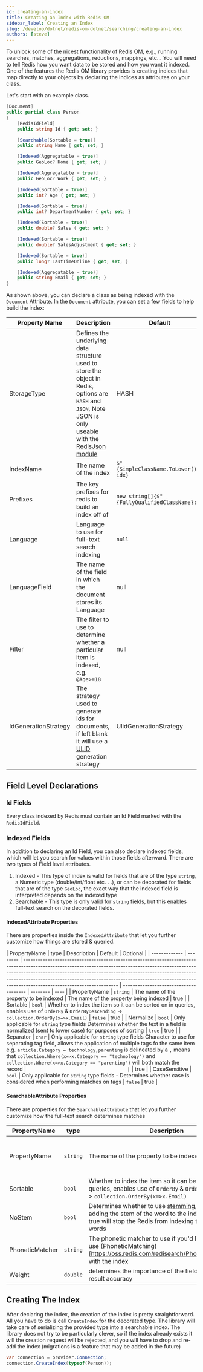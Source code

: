 ```yaml
---
id: creating-an-index
title: Creating an Index with Redis OM
sidebar_label: Creating an Index
slug: /develop/dotnet/redis-om-dotnet/searching/creating-an-index
authors: [steve]
---
```


To unlock some of the nicest functionality of Redis OM, e.g., running searches, matches, aggregations, reductions, mappings, etc... You will need to tell Redis how you want data to be stored and how you want it indexed. One of the features the Redis OM library provides is creating indices that map directly to your objects by declaring the indices as attributes on your class.

Let's start with an example class.

```csharp
[Document]
public partial class Person
{
    [RedisIdField]
    public string Id { get; set; }

    [Searchable(Sortable = true)]
    public string Name { get; set; }

    [Indexed(Aggregatable = true)]
    public GeoLoc? Home { get; set; }

    [Indexed(Aggregatable = true)]
    public GeoLoc? Work { get; set; }

    [Indexed(Sortable = true)]
    public int? Age { get; set; }

    [Indexed(Sortable = true)]
    public int? DepartmentNumber { get; set; }

    [Indexed(Sortable = true)]
    public double? Sales { get; set; }

    [Indexed(Sortable = true)]
    public double? SalesAdjustment { get; set; }

    [Indexed(Sortable = true)]
    public long? LastTimeOnline { get; set; }

    [Indexed(Aggregatable = true)]
    public string Email { get; set; }
}
```

As shown above, you can declare a class as being indexed with the `Document` Attribute. In the `Document` attribute, you can set a few fields to help build the index:

| Property Name        | Description                                                                                                                                                                                     | Default                                       | Optional |
| -------------------- | ----------------------------------------------------------------------------------------------------------------------------------------------------------------------------------------------- | --------------------------------------------- | -------- |
| StorageType          | Defines the underlying data structure used to store the object in Redis, options are `HASH` and `JSON`, Note JSON is only useable with the [RedisJson module](https://oss.redis.com/redisjson/) | HASH                                          | true     |
| IndexName            | The name of the index                                                                                                                                                                           | `$"{SimpleClassName.ToLower()}-idx}`          | true     |
| Prefixes             | The key prefixes for redis to build an index off of                                                                                                                                             | `new string[]{$"{FullyQualifiedClassName}:"}` | true     |
| Language             | Language to use for full-text search indexing                                                                                                                                                   | `null`                                        | true     |
| LanguageField        | The name of the field in which the document stores its Language                                                                                                                                 | null                                          | true     |
| Filter               | The filter to use to determine whether a particular item is indexed, e.g. `@Age>=18`                                                                                                            | null                                          | true     |
| IdGenerationStrategy | The strategy used to generate Ids for documents, if left blank it will use a [ULID](https://github.com/ulid/spec) generation strategy                                                           | UlidGenerationStrategy                        | true     |

## Field Level Declarations

### Id Fields

Every class indexed by Redis must contain an Id Field marked with the `RedisIdField`.

### Indexed Fields

In addition to declaring an Id Field, you can also declare indexed fields, which will let you search for values within those fields afterward. There are two types of Field level attributes.

1. Indexed - This type of index is valid for fields that are of the type `string`, a Numeric type (double/int/float etc. . .), or can be decorated for fields that are of the type `GeoLoc`, the exact way that the indexed field is interpreted depends on the indexed type
2. Searchable - This type is only valid for `string` fields, but this enables full-text search on the decorated fields.

#### IndexedAttribute Properties

There are properties inside the `IndexedAttribute` that let you further customize how things are stored & queried.

| PropertyName  | type     | Description                                                                                                                                                                                                                                                                                                                                                     | Default                                | Optional |
| ------------- | -------- | --------------------------------------------------------------------------------------------------------------------------------------------------------------------------------------------------------------------------------------------------------------------------------------------------------------------------------------------------------------- | -------------------------------------- | -------- | ---- |
| PropertyName  | `string` | The name of the property to be indexed                                                                                                                                                                                                                                                                                                                          | The name of the property being indexed | true     |
| Sortable      | `bool`   | Whether to index the item so it can be sorted on in queries, enables use of `OrderBy` & `OrderByDescending` -> `collection.OrderBy(x=>x.Email)`                                                                                                                                                                                                                 | `false`                                | true     |
| Normalize     | `bool`   | Only applicable for `string` type fields Determines whether the text in a field is normalized (sent to lower case) for purposes of sorting                                                                                                                                                                                                                      | `true`                                 | true     |
| Separator     | `char`   | Only applicable for `string` type fields Character to use for separating tag field, allows the application of multiple tags fo the same item e.g. `article.Category = technology,parenting` is delineated by a `,` means that `collection.Where(x=>x.Category == "technology")` and `collection.Where(x=>x.Category == "parenting")` will both match the record | `                                      | `        | true |
| CaseSensitive | `bool`   | Only applicable for `string` type fields - Determines whether case is considered when performing matches on tags                                                                                                                                                                                                                                                | `false`                                | true     |

#### SearchableAttribute Properties

There are properties for the `SearchableAttribute` that let you further customize how the full-text search determines matches

| PropertyName    | type     | Description                                                                                                                                                                                                     | Default                          | Optional |
| --------------- | -------- | --------------------------------------------------------------------------------------------------------------------------------------------------------------------------------------------------------------- | -------------------------------- | -------- |
| PropertyName    | `string` | The name of the property to be indexed                                                                                                                                                                          | The name of the indexed property | true     |
| Sortable        | `bool`   | Whether to index the item so it can be sorted on in queries, enables use of `OrderBy` & `OrderByDescending` -> `collection.OrderBy(x=>x.Email)`                                                                 | `false`                          | true     |
| NoStem          | `bool`   | Determines whether to use [stemming](https://oss.redis.com/redisearch/Stemming/), in other words adding the stem of the word to the index, setting to true will stop the Redis from indexing the stems of words | `false`                          | true     |
| PhoneticMatcher | `string` | The phonetic matcher to use if you'd like the index to use (PhoneticMatching)[https://oss.redis.com/redisearch/Phonetic_Matching/] with the index                                                               | null                             | true     |
| Weight          | `double` | determines the importance of the field for checking result accuracy                                                                                                                                             | 1.0                              | true     |

## Creating The Index

After declaring the index, the creation of the index is pretty straightforward. All you have to do is call `CreateIndex` for the decorated type. The library will take care of serializing the provided type into a searchable index. The library does not try to be particularly clever, so if the index already exists it will the creation request will be rejected, and you will have to drop and re-add the index (migrations is a feature that may be added in the future)

```csharp
var connection = provider.Connection;
connection.CreateIndex(typeof(Person));
```
